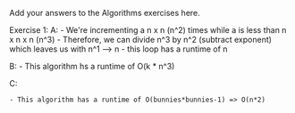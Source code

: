 Add your answers to the Algorithms exercises here.

Exercise 1:
  A:
    <!-- 
      a = 0
      while (a < n * n * n):
        a = a + n * n 
    -->
    - We're incrementing a n x n (n^2) times while a is less than n x n x n (n^3)
    - Therefore, we can divide n^3 by n^2 (subtract exponent) which leaves us with n^1 --> n
    - this loop has a runtime of n

  
  B:
    <!-- 
    sum = 0
      for i in range(n):                    => O(n)
        i += 1                              => O(1)
        for j in range(i + 1, n):           => O(n - i+1) => O(n - i) => O(n)
        j += 1                              => O(1)
          for k in range(j + 1, n):         => O(n - j+1) => O(n - j) => O(n)
            k += 1                          => O(1)
            for l in range(k + 1, 10 + k):  => O(10+k - k+1) => O(k + 10) => O(k) 
              l += 1                        => O(1)
              sum += 1                      => O(1)
    -->
    - This algorithm hs a runtime of O(k * n^3)

  C:
    <!-- 
    def bunnyEars(bunnies):           => O(n)
      if bunnies == 0:
        return 0
      return 2 + bunnyEars(bunnies-1) => O(n-1)
    -->
    
    - This algorithm has a runtime of O(bunnies*bunnies-1) => O(n*2)
